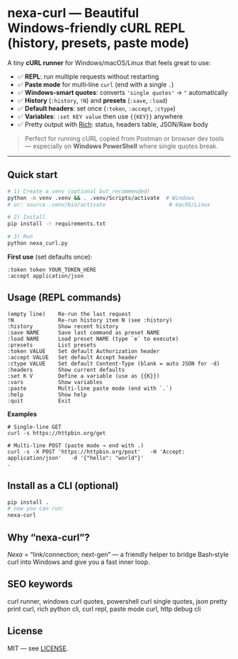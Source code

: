 # nexa-curl — Beautiful Windows‑friendly cURL REPL (history, presets, paste mode)

A tiny **cURL runner** for Windows/macOS/Linux that feels great to use:
- ✅ **REPL**: run multiple requests without restarting
- ✅ **Paste mode** for multi‑line `curl` (end with a single `.`)
- ✅ **Windows‑smart quotes**: converts `'single quotes'` → `"` automatically
- ✅ **History** (`:history`, `!N`) and **presets** (`:save`, `:load`)
- ✅ **Default headers**: set once (`:token`, `:accept`, `:ctype`)
- ✅ **Variables**: `:set KEY value` then use `{{KEY}}` anywhere
- ✅ Pretty output with [Rich](https://github.com/Textualize/rich): status, headers table, JSON/Raw body

> Perfect for running cURL copied from Postman or browser dev tools — especially on **Windows PowerShell** where single quotes break.

---

## Quick start

```bash
# 1) Create a venv (optional but recommended)
python -m venv .venv && . .venv/Scripts/activate  # Windows
# or: source .venv/bin/activate                    # macOS/Linux

# 2) Install
pip install -r requirements.txt

# 3) Run
python nexa_curl.py
```

**First use** (set defaults once):
```
:token token YOUR_TOKEN_HERE
:accept application/json
```

## Usage (REPL commands)

```
(empty line)    Re-run the last request
!N              Re-run history item N (see :history)
:history        Show recent history
:save NAME      Save last command as preset NAME
:load NAME      Load preset NAME (type `e` to execute)
:presets        List presets
:token VALUE    Set default Authorization header
:accept VALUE   Set default Accept header
:ctype VALUE    Set default Content-Type (blank = auto JSON for -d)
:headers        Show current defaults
:set K V        Define a variable (use as {{K}})
:vars           Show variables
:paste          Multi-line paste mode (end with `.`)
:help           Show help
:quit           Exit
```

**Examples**

```text
# Single-line GET
curl -s https://httpbin.org/get

# Multi-line POST (paste mode → end with .)
curl -s -X POST 'https://httpbin.org/post'   -H 'Accept: application/json'   -d '{"hello": "world"}'
.
```

## Install as a CLI (optional)

```bash
pip install .
# now you can run:
nexa-curl
```

## Why “nexa-curl”?
*Nexa* = “link/connection; next-gen” — a friendly helper to bridge Bash‑style curl into Windows and give you a fast inner loop.

## SEO keywords
curl runner, windows curl quotes, powershell curl single quotes, json pretty print curl, rich python cli, curl repl, paste mode curl, http debug cli

## License
MIT — see [LICENSE](LICENSE).
